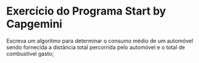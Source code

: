 # Exercício do Programa Start by Capgemini
Escreva um algoritmo para determinar o consumo médio de um automóvel sendo fornecida a distância total percorrida pelo automóvel e o total de combustível gasto;
